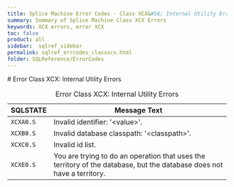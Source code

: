 ```yaml
---
title: Splice Machine Error Codes - Class XCX&#58; Internal Utility Errors
summary: Summary of Splice Machine Class XCX Errors
keywords: XCX errors, error XCX
toc: false
product: all
sidebar:  sqlref_sidebar
permalink: sqlref_errcodes_classxcx.html
folder: SQLReference/ErrorCodes
---
```

<section>
<div class="TopicContent" data-swiftype-index="true" markdown="1">
# Error Class XCX: Internal Utility Errors

<table>
                <caption>Error Class XCX: Internal Utility Errors</caption>
                <thead>
                    <tr>
                        <th>SQLSTATE</th>
                        <th>Message Text</th>
                    </tr>
                </thead>
                <tbody>
                    <tr>
                        <td><code>XCXA0.S</code></td>
                        <td>Invalid identifier: '<span class="VarName">&lt;value&gt;</span>'.</td>
                    </tr>
                    <tr>
                        <td><code>XCXB0.S</code></td>
                        <td>Invalid database classpath: '<span class="VarName">&lt;classpath&gt;</span>'.</td>
                    </tr>
                    <tr>
                        <td><code>XCXC0.S</code></td>
                        <td>Invalid id list.</td>
                    </tr>
                    <tr>
                        <td><code>XCXE0.S</code></td>
                        <td>You are trying to do an operation that uses the territory of the database, but the database does not have a territory.</td>
                    </tr>
                </tbody>
            </table>
</div>
</section>

